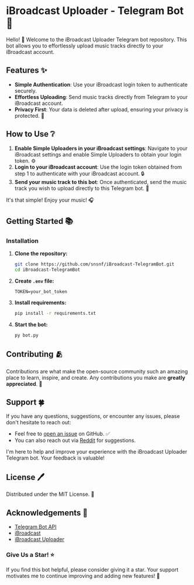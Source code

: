 # iBroadcast Uploader - Telegram Bot 🎵

Hello! 👋 Welcome to the iBroadcast Uploader Telegram bot repository. This bot allows you to effortlessly upload music tracks directly to your iBroadcast account.

## Features ✨
- **Simple Authentication**: Use your iBroadcast login token to authenticate securely.
- **Effortless Uploading**: Send music tracks directly from Telegram to your iBroadcast account.
- **Privacy First**: Your data is deleted after upload, ensuring your privacy is protected. 🔐

## How to Use ❔

1. **Enable Simple Uploaders in your iBroadcast settings**: Navigate to your iBroadcast settings and enable Simple Uploaders to obtain your login token. ⚙️
2. **Login to your iBroadcast account**: Use the login token obtained from step 1 to authenticate with your iBroadcast account. 🔒
3. **Send your music track to this bot**: Once authenticated, send the music track you wish to upload directly to this Telegram bot. 🤩

It's that simple! Enjoy your music! 🎧

## Getting Started 📚

### Installation
1. **Clone the repository:**
    ```bash
    git clone https://github.com/snsnf/iBroadcast-TelegramBot.git
    cd iBroadcast-TelegramBot
    ```

2. **Create `.env` file:**
    ```text
    TOKEN=your_bot_token
    ```

3. **Install requirements:**
    ```bash
    pip install -r requirements.txt
    ```

4. **Start the bot:**
    ```bash
    py bot.py
    ```

## Contributing 🫂
Contributions are what make the open-source community such an amazing place to learn, inspire, and create. Any contributions you make are **greatly appreciated**. 💫


## Support 🍀

If you have any questions, suggestions, or encounter any issues, please don't hesitate to reach out:

- Feel free to [open an issue](https://github.com/snsnf/iBroadcast-TelegramBot/issues) on GitHub. ✅
- You can also reach out via [Reddit](https://www.reddit.com/r/ibroadcast/comments/1dke63t/ibroadcast_uploader_telegram_bt) for suggestions.

I'm here to help and improve your experience with the iBroadcast Uploader Telegram bot. Your feedback is valuable!



## License 🖊️
Distributed under the MIT License. 📑

## Acknowledgements 📖
- [Telegram Bot API](https://core.telegram.org/bots/api)
- [iBroadcast](https://www.ibroadcast.com)
- [iBroadcast Uploader](https://github.com/deseven/ibroadcast-uploader)

### Give Us a Star! ⭐
If you find this bot helpful, please consider giving it a star. Your support motivates me to continue improving and adding new features! 🌟


